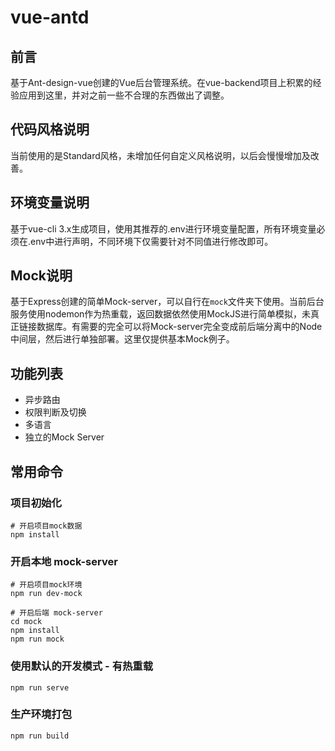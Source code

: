 # vue-antd

## 前言

基于Ant-design-vue创建的Vue后台管理系统。在vue-backend项目上积累的经验应用到这里，并对之前一些不合理的东西做出了调整。

## 代码风格说明

当前使用的是Standard风格，未增加任何自定义风格说明，以后会慢慢增加及改善。

## 环境变量说明

基于vue-cli 3.x生成项目，使用其推荐的.env进行环境变量配置，所有环境变量必须在.env中进行声明，不同环境下仅需要针对不同值进行修改即可。

## Mock说明

基于Express创建的简单Mock-server，可以自行在`mock`文件夹下使用。当前后台服务使用nodemon作为热重载，返回数据依然使用MockJS进行简单模拟，未真正链接数据库。有需要的完全可以将Mock-server完全变成前后端分离中的Node中间层，然后进行单独部署。这里仅提供基本Mock例子。

## 功能列表

- 异步路由
- 权限判断及切换
- 多语言
- 独立的Mock Server

## 常用命令

### 项目初始化
```
# 开启项目mock数据
npm install
```

### 开启本地 mock-server
```
# 开启项目mock环境
npm run dev-mock

# 开启后端 mock-server
cd mock
npm install
npm run mock
```

### 使用默认的开发模式 - 有热重载
```
npm run serve
```

### 生产环境打包
```
npm run build
```
